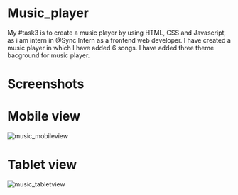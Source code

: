 # Music_player

My #task3 is to create a music player by using HTML, CSS and Javascript, as i am intern in @Sync Intern as a frontend web developer.
I have created a music player in which I have added 6 songs. I have added three theme bacground for music player. 

# Screenshots
# Mobile view
![music_mobileview](https://github.com/Wsf03/Music_player/assets/136227424/f7098569-24a6-4162-92e0-1440c27100b4)

# Tablet view
![music_tabletview](https://github.com/Wsf03/Music_player/assets/136227424/3b166826-3806-4251-9b09-18af4fe3a162)
